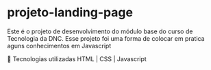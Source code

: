 # projeto-landing-page
Este é o projeto de desenvolvimento do módulo base do curso de Tecnologia da DNC.
  Esse projeto foi uma forma de colocar em pratica aguns conhecimentos em Javascript

🚀 Tecnologias utilizadas HTML | CSS | Javascript
